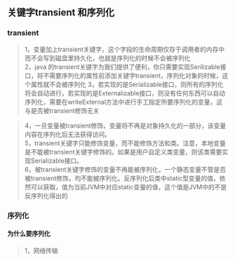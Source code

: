 ## 关键字transient 和序列化

### transient
>1，变量加上transient关键字，这个字段的生命周期仅存于调用者的内存中而不会写到磁盘里持久化，也就是序列化的时候不会被序列化     
>2，java 的transient关键字为我们提供了便利，你只需要实现Serilizable接口，将不需要序列化的属性前添加关键字transient，序列化对象的时候，这个属性就不会被序列化 
>3，若实现的是Serializable接口，则所有的序列化将会自动进行，若实现的是Externalizable接口，则没有任何东西可以自动序列化，需要在writeExternal方法中进行手工指定所要序列化的变量，这与是否被transient修饰无关      

>4，一旦变量被transient修饰，变量将不再是对象持久化的一部分，该变量内容在序列化后无法获得访问。    
>5，transient关键字只能修饰变量，而不能修饰方法和类。注意，本地变量是不能被transient关键字修饰的。如果是用户自定义类变量，则该类需要实现Serializable接口。   
>6，被transient关键字修饰的变量不再能被序列化，一个静态变量不管是否被transient修饰，均不能被序列化。反序列化后类中static型变量的值，依然可以获取，值为当前JVM中对应static变量的值，这个值是JVM中的不是反序列化得出的        

### 序列化

#### 为什么要序列化
>1，网络传输
